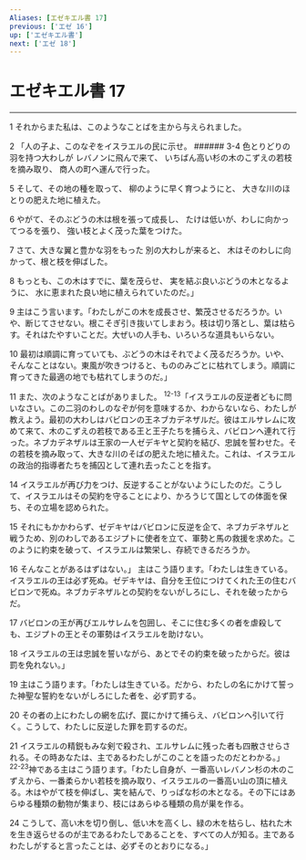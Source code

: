 ```yaml
---
Aliases: [エゼキエル書 17]
previous: ['エゼ 16']
up: ['エゼキエル書']
next: ['エゼ 18']
---
```

# エゼキエル書 17

***




1 
それからまた私は、このようなことばを主から与えられました。 



2 
「人の子よ、このなぞをイスラエルの民に示せ。 ###### 3-4 色とりどりの羽を持つ大わしが レバノンに飛んで来て、 いちばん高い杉の木のこずえの若枝を摘み取り、 商人の町へ運んで行った。 



5 
そして、その地の種を取って、 柳のように早く育つようにと、 大きな川のほとりの肥えた地に植えた。 



6 
やがて、そのぶどうの木は根を張って成長し、 たけは低いが、わしに向かってつるを張り、 強い枝とよく茂った葉をつけた。 



7 
さて、大きな翼と豊かな羽をもった 別の大わしが来ると、 木はそのわしに向かって、根と枝を伸ばした。 



8 
もっとも、この木はすでに、葉を茂らせ、 実を結ぶ良いぶどうの木となるように、 水に恵まれた良い地に植えられていたのだ。」 



9 
主はこう言います。「わたしがこの木を成長させ、繁茂させるだろうか。いや、断じてさせない。根こそぎ引き抜いてしまおう。枝は切り落とし、葉は枯らす。それはたやすいことだ。大ぜいの人手も、いろいろな道具もいらない。 



10 
最初は順調に育っていても、ぶどうの木はそれでよく茂るだろうか。いや、そんなことはない。東風が吹きつけると、もののみごとに枯れてしまう。順調に育ってきた最適の地でも枯れてしまうのだ。」 



11 
また、次のようなことばがありました。 <sup class="versenum">12-13</sup>「イスラエルの反逆者どもに問いなさい。この二羽のわしのなぞが何を意味するか、わからないなら、わたしが教えよう。最初の大わしはバビロンの王ネブカデネザルだ。彼はエルサレムに攻めて来て、木のこずえの若枝である王と王子たちを捕らえ、バビロンへ連れて行った。ネブカデネザルは王家の一人ゼデキヤと契約を結び、忠誠を誓わせた。その若枝を摘み取って、大きな川のそばの肥えた地に植えた。これは、イスラエルの政治的指導者たちを捕囚として連れ去ったことを指す。 



14 
イスラエルが再び力をつけ、反逆することがないようにしたのだ。こうして、イスラエルはその契約を守ることにより、かろうじて国としての体面を保ち、その立場を認められた。 



15 
それにもかかわらず、ゼデキヤはバビロンに反逆を企て、ネブカデネザルと戦うため、別のわしであるエジプトに使者を立て、軍勢と馬の救援を求めた。このように約束を破って、イスラエルは繁栄し、存続できるだろうか。 



16 
そんなことがあるはずはない。」 主はこう語ります。「わたしは生きている。イスラエルの王は必ず死ぬ。ゼデキヤは、自分を王位につけてくれた王の住むバビロンで死ぬ。ネブカデネザルとの契約をないがしろにし、それを破ったからだ。 



17 
バビロンの王が再びエルサレムを包囲し、そこに住む多くの者を虐殺しても、エジプトの王とその軍勢はイスラエルを助けない。 



18 
イスラエルの王は忠誠を誓いながら、あとでその約束を破ったからだ。彼は罰を免れない。」 



19 
主はこう語ります。「わたしは生きている。だから、わたしの名にかけて誓った神聖な誓約をないがしろにした者を、必ず罰する。 



20 
その者の上にわたしの網を広げ、罠にかけて捕らえ、バビロンへ引いて行く。こうして、わたしに反逆した罪を罰するのだ。 



21 
イスラエルの精鋭もみな剣で殺され、エルサレムに残った者も四散させらされる。その時あなたは、主であるわたしがこのことを語ったのだとわかる。」 <sup class="versenum">22-23</sup>神である主はこう語ります。「わたし自身が、一番高いレバノン杉の木のこずえから、一番柔らかい若枝を摘み取り、イスラエルの一番高い山の頂に植える。木はやがて枝を伸ばし、実を結んで、りっぱな杉の木となる。その下にはあらゆる種類の動物が集まり、枝にはあらゆる種類の鳥が巣を作る。 



24 
こうして、高い木を切り倒し、低い木を高くし、緑の木を枯らし、枯れた木を生き返らせるのが主であるわたしであることを、すべての人が知る。主であるわたしがすると言ったことは、必ずそのとおりになる。」
